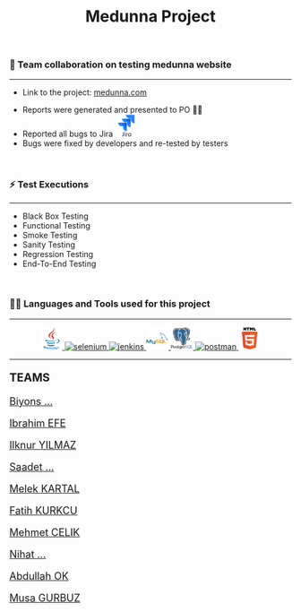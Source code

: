    <h1 align="center">Medunna Project</h1>

<br/>

<h3 align=“left”> 🔭 Team collaboration on testing medunna website </h4>

___

- Link to the project: [medunna.com](https://medunna.com/)
<p align="left">
</p>

- Reports were generated and presented to PO :man_technologist:
- Reported all bugs to Jira <img src="https://github.com/devicons/devicon/blob/master/icons/jira/jira-original-wordmark.svg" title="Jira" alt="Jira" width="40" height="40"/>&nbsp;
- Bugs were fixed by developers and re-tested by testers
<br/>

 <h3 align=“left”> ⚡ Test Executions </h4>

---

- Black Box Testing
- Functional Testing
- Smoke Testing
- Sanity Testing
- Regression Testing
- End-To-End Testing
<br/>

<h3 align="left"> 👨‍💻 Languages and Tools used for this project</h3>

---

<p align="center"> 
<a href="https://www.java.com" target="_blank" rel="noreferrer"> <img src="https://raw.githubusercontent.com/devicons/devicon/master/icons/java/java-original.svg" alt="java" width="40" height="40"/> </a>
<a href="https://www.selenium.dev" target="_blank" rel="noreferrer"> <img src="https://raw.githubusercontent.com/detain/svg-logos/780f25886640cef088af994181646db2f6b1a3f8/svg/selenium-logo.svg" alt="selenium" width="40" height="40"/> </a>
<a href="https://www.jenkins.io" target="_blank" rel="noreferrer"> <img src="https://www.vectorlogo.zone/logos/jenkins/jenkins-icon.svg" alt="jenkins" width="40" height="40"/> </a> 
<a href="https://www.mysql.com/" target="_blank" rel="noreferrer"> <img src="https://raw.githubusercontent.com/devicons/devicon/master/icons/mysql/mysql-original-wordmark.svg" alt="mysql" width="40" height="40"/> </a> 
<a href="https://www.postgresql.org" target="_blank" rel="noreferrer"> <img src="https://raw.githubusercontent.com/devicons/devicon/master/icons/postgresql/postgresql-original-wordmark.svg" alt="postgresql" width="40" height="40"/> </a> 
<a href="https://postman.com" target="_blank" rel="noreferrer"> <img src="https://www.vectorlogo.zone/logos/getpostman/getpostman-icon.svg" alt="postman" width="40" height="40"/> </a> 
<a href="https://www.w3.org/html/" target="_blank" rel="noreferrer"> <img src="https://raw.githubusercontent.com/devicons/devicon/master/icons/html5/html5-original-wordmark.svg" alt="html5" width="40" height="40"/> </a> 
</p>

---
<div style="font-size: 18px" >
                
   <p style="font-size: 20px"><strong>TEAMS</strong></p>
   
   <a href="https://github.com/Biyoons">Biyons ...</a>            
   
   <a href="https://github.com/EfeIbrhm">Ibrahim EFE</a>
              
   <a href="https://github.com/ilknuray">Ilknur YILMAZ</a>
              
   <a href="https://github.com/sakoyaespana">Saadet ...</a>
              
   <a href="https://github.com/kartalmelek">Melek KARTAL</a>
               
   <a href="https://github.com/kurkcufatih">Fatih KURKCU</a>
               
   <a href="https://github.com/mehmetceliklv">Mehmet CELIK</a>
                
   <a href="https://github.com/Nihat2544">Nihat ...</a>
                
   <a href="https://github.com/okabdullahss">Abdullah OK</a>
              
   <a href="https://github.com/musagurbuz4661">Musa GURBUZ</a>
   </div>





